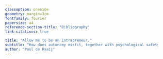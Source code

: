 ```yaml
---
classoption: oneside
geometry: margin=3cm
fontfamily: fourier
papersize: a4
reference-section-title: "Bibliography"
link-citations: true

title: "Allow me to be an intrapreneur."
subtitle: "How does autonomy misfit, together with psychological safety in a team, contribute to intrapreneurial behaviour?"
author: "Paul de Raaij"
---
```

